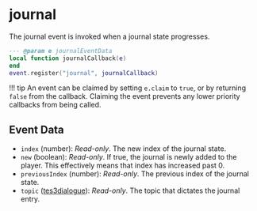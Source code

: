 # journal

The journal event is invoked when a journal state progresses.

```lua
--- @param e journalEventData
local function journalCallback(e)
end
event.register("journal", journalCallback)
```

!!! tip
	An event can be claimed by setting `e.claim` to `true`, or by returning `false` from the callback. Claiming the event prevents any lower priority callbacks from being called.

## Event Data

* `index` (number): *Read-only*. The new index of the journal state.
* `new` (boolean): *Read-only*. If true, the journal is newly added to the player. This effectively means that index has increased past 0.
* `previousIndex` (number): *Read-only*. The previous index of the journal state.
* `topic` ([tes3dialogue](../../types/tes3dialogue)): *Read-only*. The topic that dictates the journal entry.

